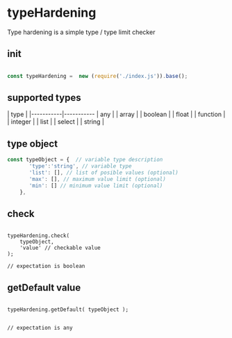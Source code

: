 # typeHardening

Type hardening is a simple type / type limit checker


## init 


```javascript

const typeHardening =  new (require('./index.js')).base();

```
## supported types


   |    type   |
   |-----------|-----------
   |     any   | 
   |    array  | 
   |   boolean |
   |    float  | 
   |  function | 
   |  integer  | 
   |    list   | 
   |   select  | 
   |   string  | 

## type object 

```javascript
const typeObject = {  // variable type description
       'type':'string', // variable type
       'list': [], // list of posible values (optional)
       'max': [], // maximum value limit (optional)
       'min': [] // minimum value limit (optional)
    },

```


## check 

```javacript

typeHardening.check( 
    typeObject,
    'value' // checkable value
);

// expectation is boolean

```

## getDefault value 

```javacript

typeHardening.getDefault( typeObject );


// expectation is any

```



